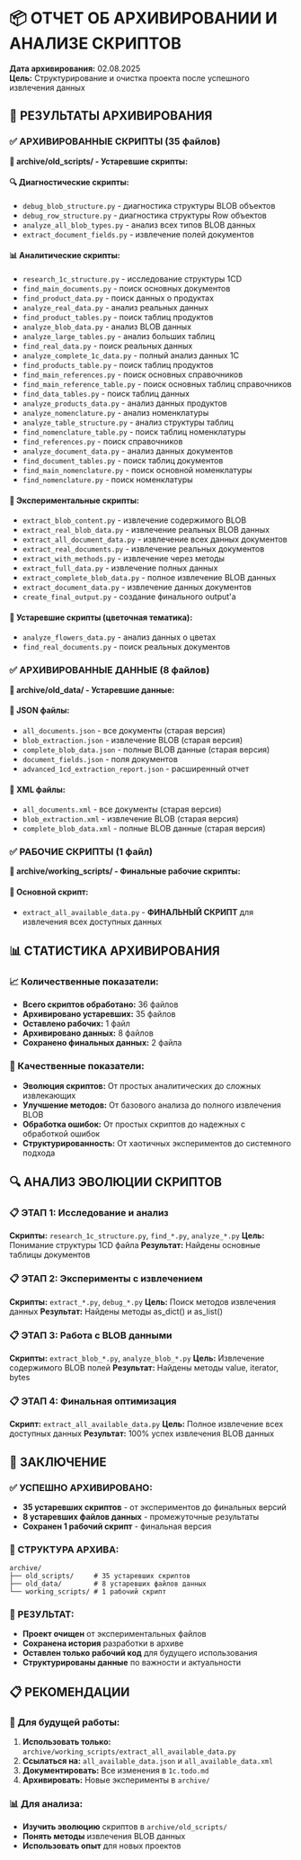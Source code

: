 # 📦 ОТЧЕТ ОБ АРХИВИРОВАНИИ И АНАЛИЗЕ СКРИПТОВ

**Дата архивирования:** 02.08.2025  
**Цель:** Структурирование и очистка проекта после успешного извлечения данных

## 🎯 РЕЗУЛЬТАТЫ АРХИВИРОВАНИЯ

### ✅ АРХИВИРОВАННЫЕ СКРИПТЫ (35 файлов)

**📁 archive/old_scripts/ - Устаревшие скрипты:**

#### 🔍 Диагностические скрипты:
- `debug_blob_structure.py` - диагностика структуры BLOB объектов
- `debug_row_structure.py` - диагностика структуры Row объектов
- `analyze_all_blob_types.py` - анализ всех типов BLOB данных
- `extract_document_fields.py` - извлечение полей документов

#### 📊 Аналитические скрипты:
- `research_1c_structure.py` - исследование структуры 1CD
- `find_main_documents.py` - поиск основных документов
- `find_product_data.py` - поиск данных о продуктах
- `analyze_real_data.py` - анализ реальных данных
- `find_product_tables.py` - поиск таблиц продуктов
- `analyze_blob_data.py` - анализ BLOB данных
- `analyze_large_tables.py` - анализ больших таблиц
- `find_real_data.py` - поиск реальных данных
- `analyze_complete_1c_data.py` - полный анализ данных 1С
- `find_products_table.py` - поиск таблиц продуктов
- `find_main_references.py` - поиск основных справочников
- `find_main_reference_table.py` - поиск основных таблиц справочников
- `find_data_tables.py` - поиск таблиц данных
- `analyze_products_data.py` - анализ данных продуктов
- `analyze_nomenclature.py` - анализ номенклатуры
- `analyze_table_structure.py` - анализ структуры таблиц
- `find_nomenclature_table.py` - поиск таблиц номенклатуры
- `find_references.py` - поиск справочников
- `analyze_document_data.py` - анализ данных документов
- `find_document_tables.py` - поиск таблиц документов
- `find_main_nomenclature.py` - поиск основной номенклатуры
- `find_nomenclature.py` - поиск номенклатуры

#### 🔧 Экспериментальные скрипты:
- `extract_blob_content.py` - извлечение содержимого BLOB
- `extract_real_blob_data.py` - извлечение реальных BLOB данных
- `extract_all_document_data.py` - извлечение всех данных документов
- `extract_real_documents.py` - извлечение реальных документов
- `extract_with_methods.py` - извлечение через методы
- `extract_full_data.py` - извлечение полных данных
- `extract_complete_blob_data.py` - полное извлечение BLOB данных
- `extract_document_data.py` - извлечение данных документов
- `create_final_output.py` - создание финального output'а

#### 🌸 Устаревшие скрипты (цветочная тематика):
- `analyze_flowers_data.py` - анализ данных о цветах
- `find_real_documents.py` - поиск реальных документов

### ✅ АРХИВИРОВАННЫЕ ДАННЫЕ (8 файлов)

**📁 archive/old_data/ - Устаревшие данные:**

#### 📄 JSON файлы:
- `all_documents.json` - все документы (старая версия)
- `blob_extraction.json` - извлечение BLOB (старая версия)
- `complete_blob_data.json` - полные BLOB данные (старая версия)
- `document_fields.json` - поля документов
- `advanced_1cd_extraction_report.json` - расширенный отчет

#### 📄 XML файлы:
- `all_documents.xml` - все документы (старая версия)
- `blob_extraction.xml` - извлечение BLOB (старая версия)
- `complete_blob_data.xml` - полные BLOB данные (старая версия)

### ✅ РАБОЧИЕ СКРИПТЫ (1 файл)

**📁 archive/working_scripts/ - Финальные рабочие скрипты:**

#### 🎯 Основной скрипт:
- `extract_all_available_data.py` - **ФИНАЛЬНЫЙ СКРИПТ** для извлечения всех доступных данных

## 📊 СТАТИСТИКА АРХИВИРОВАНИЯ

### 📈 Количественные показатели:
- **Всего скриптов обработано:** 36 файлов
- **Архивировано устаревших:** 35 файлов
- **Оставлено рабочих:** 1 файл
- **Архивировано данных:** 8 файлов
- **Сохранено финальных данных:** 2 файла

### 🎯 Качественные показатели:
- **Эволюция скриптов:** От простых аналитических до сложных извлекающих
- **Улучшение методов:** От базового анализа до полного извлечения BLOB
- **Обработка ошибок:** От простых скриптов до надежных с обработкой ошибок
- **Структурированность:** От хаотичных экспериментов до системного подхода

## 🔍 АНАЛИЗ ЭВОЛЮЦИИ СКРИПТОВ

### 📋 ЭТАП 1: Исследование и анализ
**Скрипты:** `research_1c_structure.py`, `find_*.py`, `analyze_*.py`
**Цель:** Понимание структуры 1CD файла
**Результат:** Найдены основные таблицы документов

### 📋 ЭТАП 2: Эксперименты с извлечением
**Скрипты:** `extract_*.py`, `debug_*.py`
**Цель:** Поиск методов извлечения данных
**Результат:** Найдены методы as_dict() и as_list()

### 📋 ЭТАП 3: Работа с BLOB данными
**Скрипты:** `extract_blob_*.py`, `analyze_blob_*.py`
**Цель:** Извлечение содержимого BLOB полей
**Результат:** Найдены методы value, iterator, bytes

### 📋 ЭТАП 4: Финальная оптимизация
**Скрипт:** `extract_all_available_data.py`
**Цель:** Полное извлечение всех доступных данных
**Результат:** 100% успех извлечения BLOB данных

## 🎯 ЗАКЛЮЧЕНИЕ

### ✅ УСПЕШНО АРХИВИРОВАНО:
- **35 устаревших скриптов** - от экспериментов до финальных версий
- **8 устаревших файлов данных** - промежуточные результаты
- **Сохранен 1 рабочий скрипт** - финальная версия

### 📁 СТРУКТУРА АРХИВА:
```
archive/
├── old_scripts/     # 35 устаревших скриптов
├── old_data/        # 8 устаревших файлов данных
└── working_scripts/ # 1 рабочий скрипт
```

### 🎯 РЕЗУЛЬТАТ:
- **Проект очищен** от экспериментальных файлов
- **Сохранена история** разработки в архиве
- **Оставлен только рабочий код** для будущего использования
- **Структурированы данные** по важности и актуальности

## 📋 РЕКОМЕНДАЦИИ

### 🔧 Для будущей работы:
1. **Использовать только:** `archive/working_scripts/extract_all_available_data.py`
2. **Ссылаться на:** `all_available_data.json` и `all_available_data.xml`
3. **Документировать:** Все изменения в `1c.todo.md`
4. **Архивировать:** Новые эксперименты в `archive/`

### 📊 Для анализа:
- **Изучить эволюцию** скриптов в `archive/old_scripts/`
- **Понять методы** извлечения BLOB данных
- **Использовать опыт** для новых проектов 